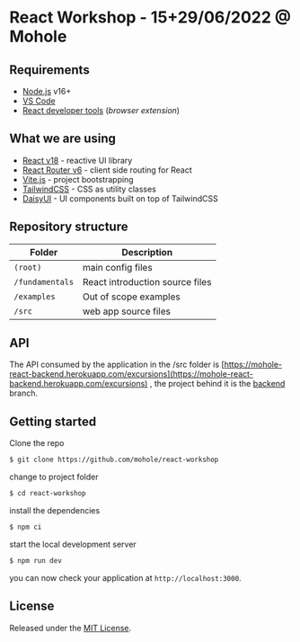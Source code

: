 # React Workshop - 15+29/06/2022 @ Mohole

## Requirements

- [Node.js](https://nodejs.org/) v16+
- [VS Code](https://code.visualstudio.com/)
- [React developer tools](https://chrome.google.com/webstore/detail/react-developer-tools/fmkadmapgofadopljbjfkapdkoienihi) (_browser extension_)

## What we are using

- [React v18](https://reactjs.org/) - reactive UI library
- [React Router v6](https://reactrouter.com/) - client side routing for React
- [Vite.js](https://vitejs.dev/) - project bootstrapping
- [TailwindCSS](https://tailwindcss.com/) - CSS as utility classes
- [DaisyUI](https://daisyui.com/) - UI components built on top of TailwindCSS

## Repository structure

| Folder          | Description                     |
| --------------- | ------------------------------- |
| `(root)`        | main config files               |
| `/fundamentals` | React introduction source files |
| `/examples `    | Out of scope examples           |
| `/src`          | web app source files            |

## API

The API consumed by the application in the /src folder is [https://mohole-react-backend.herokuapp.com/excursions](https://mohole-react-backend.herokuapp.com/excursions) , the project behind it is the [backend](https://github.com/mohole/react-workshop/tree/backend) branch.

## Getting started

Clone the repo

```bash
$ git clone https://github.com/mohole/react-workshop
```

change to project folder

```bash
$ cd react-workshop
```

install the dependencies

```bash
$ npm ci
```

start the local development server

```bash
$ npm run dev
```

you can now check your application at `http://localhost:3000`.

## License

Released under the [MIT License](LICENSE).
